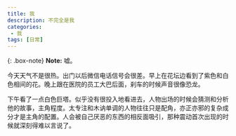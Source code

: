 ```yaml
---
title: 我
description: 不完全是我
categories:
 - 我
tags: [日常]
---
```



{: .box-note}
**Note:** 嘘。

今天天气不是很热。出门以后微信电话信号会很差。早上在花坛边看到了紫色和白色相间的花。晚上跟在医院的员工大巴后面，刹车的时候声音很像恐龙。

下午看了一点白色巨塔。似乎没有很投入地看进去，人物出场的时候会猜测和分析他的故事，主角程度。太专注和木讷单调的人物往往只是配角，亦正亦邪的复杂成分才是主角的配置。人会被自己厌恶的东西的相反面吸引，那种震动首次出现的时候就深刻得难以言说了。
